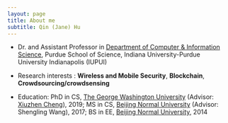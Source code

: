 ```yaml
---
layout: page
title: About me
subtitle: Qin (Jane) Hu
---
```


- Dr. and Assistant Professor in [Department of Computer & Information Science](https://cs.iupui.edu/), Purdue School of Science, Indiana University-Purdue University Indianapolis (IUPUI)

[comment]:< - My PhD advisor is [Xiuzhen Cheng](https://www2.seas.gwu.edu/~cheng/).>
- Research interests : **Wireless and Mobile Security**, **Blockchain**, **Crowdsourcing/crowdsensing**

- Education: PhD in CS, [The George Washington University](https://www.gwu.edu/) (Advisor: [Xiuzhen Cheng](https://www2.seas.gwu.edu/~cheng/)), 2019; MS in CS, [Beijing Normal University](https://english.bnu.edu.cn/) (Advisor: Shengling Wang), 2017; BS in EE, [Beijing Normal University](https://english.bnu.edu.cn/), 2014

[comment]: <### My education history>

[comment]: <- I received B.S. in Electronic Engineering at the [College of Information Science and Technology](http://cisten.bnu.edu.cn/) in [Beijing Normal University](https://english.bnu.edu.cn/) with Outstanding Graduates award in July, 2014.>
[comment]: <- I received [M.S.](http://bigdata.bnu.edu.cn/zh/qin-hu/) in Computer Science at the [College of Information Science and Technology](http://cisten.bnu.edu.cn/) in [Beijing Normal University](https://english.bnu.edu.cn/) with Outstanding Graduates award in July, 2017.>
